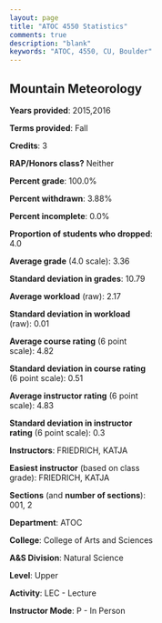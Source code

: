 ```yaml
---
layout: page
title: "ATOC 4550 Statistics"
comments: true
description: "blank"
keywords: "ATOC, 4550, CU, Boulder"
--- 
```

<head>
<script src="https://ajax.googleapis.com/ajax/libs/jquery/2.1.3/jquery.min.js"></script>
<script src="https://dl.dropboxusercontent.com/s/pc42nxpaw1ea4o9/highcharts.js?dl=0"></script>
<!-- <script src="../assets/js/highcharts.js"></script> -->
<style type="text/css">@font-face {
	font-family: "Bebas Neue";
	src: url(https://www.filehosting.org/file/details/544349/BebasNeue%20Regular.otf) format("opentype");
	}
	h1.Bebas { 
		font-family: "Bebas Neue", Verdana, Tahoma;
	}
</style>
</head>
<body>
	<div id="container" style="float: right; width: 45%; height: 88%; margin-left: 2.5%; margin-right: 2.5%;"></div>
	<script language="JavaScript">
		$(document).ready(function() {
		var chart = {type: 'column'};
		var title = {text: 'Grade Distribution'};
		var xAxis = {categories: ['A','B','C','D','F'],crosshair: true};
		var yAxis = {min: 0,title: {text: 'Percentage'}};
		var tooltip = {headerFormat: '<center><b><span style="font-size:20px">{point.key}</span></b></center>',
		               pointFormat: '<td style="padding:0"><b>{point.y:.1f}%</b></td>',
		               footerFormat: '</table>',shared: true,useHTML: true};
		var plotOptions = {column: {pointPadding: 0.0,borderWidth: 0}};  
		var credits = {enabled: false};var series= [{name: 'Percent',data: [37.5,55.56,5.56,0.0,1.39,]}];
		var json = {};
		json.chart = chart;
		json.title = title;
		json.tooltip = tooltip;
		json.xAxis = xAxis;
		json.yAxis = yAxis;  
		json.series = series;
		json.plotOptions = plotOptions;  
		json.credits = credits;
		$('#container').highcharts(json);
	});
	</script>
</body>
			   
## Mountain Meteorology

**Years provided**: 2015,2016

**Terms provided**: Fall

**Credits**: 3

**RAP/Honors class?** Neither

**Percent grade**: 100.0%

**Percent withdrawn**: 3.88%

**Percent incomplete**: 0.0%

**Proportion of students who dropped**: 4.0

**Average grade** (4.0 scale): 3.36

**Standard deviation in grades**: 10.79

**Average workload** (raw): 2.17

**Standard deviation in workload** (raw): 0.01

**Average course rating** (6 point scale): 4.82

**Standard deviation in course rating** (6 point scale): 0.51

**Average instructor rating** (6 point scale): 4.83

**Standard deviation in instructor rating** (6 point scale): 0.3

**Instructors**: FRIEDRICH, KATJA

**Easiest instructor** (based on class grade): FRIEDRICH, KATJA

**Sections** (and **number of sections**): 001, 2

**Department**: ATOC

**College**: College of Arts and Sciences

**A&S Division**: Natural Science

**Level**: Upper

**Activity**: LEC - Lecture

**Instructor Mode**: P  - In Person